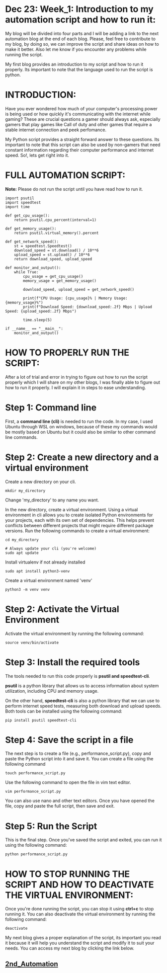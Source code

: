 # Dec 23: Week_1: Introduction to my automation script and how to run it:

My blog will be divided into four parts and I will be adding a link to the next automation blog at the end of each blog. Please, feel free to contribute to my blog, by doing so, we can improve the script and share ideas on how to make it better. Also let me know if you encounter any problems while running the script.

My first blog provides an introduction to my script and how to run it properly. Its important to note that the language used to run the script is python.

# INTRODUCTION:
Have you ever wondered how much of your computer's processing power is being used or how quickly it's communicating with the internet while gaming? These are crucial questions a gamer should always ask, especially gamers that play games like Call of duty and other games that require a stable internet connection and peek perfomance.

My Python script provides a straight forward answer to these questions. Its important to note that this script can also be used by non-gamers that need constant information regarding their computer performance and internet speed. So!, lets get right into it.

# FULL AUTOMATION SCRIPT:
**Note:** Please do not run the script until you have read how to run it.

```
import psutil
import speedtest
import time

def get_cpu_usage():
    return psutil.cpu_percent(interval=1)

def get_memory_usage():
    return psutil.virtual_memory().percent

def get_network_speed():
    st = speedtest.Speedtest()
    download_speed = st.download() / 10**6
    upload_speed = st.upload() / 10**6
    return download_speed, upload_speed

def monitor_and_output():
    while True:
        cpu_usage = get_cpu_usage()
        memory_usage = get_memory_usage()
        
        download_speed, upload_speed = get_network_speed()
  
        print(f"CPU Usage: {cpu_usage}% | Memory Usage: {memory_usage}%")
        print(f"Download Speed: {download_speed:.2f} Mbps | Upload Speed: {upload_speed:.2f} Mbps")

        time.sleep(5)

if __name__ == "__main__":
    monitor_and_output()
```

# HOW TO PROPERLY RUN THE SCRIPT:
After a lot of trial and error in trying to figure out how to run the script properly which I will share on my other blogs, I was finally able to figure out how to run it properly. I will explain it in steps to ease understanding.

# Step 1: Command line
First, a **command line (cli)** is needed to run the code. In my case, I used Ubuntu through WSL on windows, because of these my commands would be mostly based on Ubuntu but it could also be similar to other command line commands. 

# Step 2: Create a new directory and a virtual environment
Create a new directory on your cli.
```
mkdir my_directory
```
Change 'my_directory' to any name you want.

In the new directory, create a virtual environment. Using a virtual environment in cli allows you to create isolated Python environments for your projects, each with its own set of dependencies. This helps prevent conflicts between different projects that might require different package versions.
Run the following commands to create a virtual environment:
```
cd my_directory
```
```
# Always update your cli (you're welcome)
sudo apt update
```
Install virtualenv if not already installed
```
sudo apt install python3-venv
```
Create a virtual environment named 'venv'
```
python3 -m venv venv
```

# Step 2: Activate the Virtual Environment
Activate the virtual environment by running the following command:
```
source venv/bin/activate
```

# Step 3: Install the required tools
The tools needed to run this code properly is **psutil and speedtest-cli**.

**psutil** is a python library that allows us to access information about system utilization, including CPU and memory usage. 

On the other hand, **speedtest-cli** is also a python library that we can use to perform internet speed tests, measuring both download and upload speeds.
Both tools can be installed using the following command:
```
pip install psutil speedtest-cli
```

# Step 4: Save the script in a file
The next step is to create a file (e.g., performance_script.py), copy and paste the Python script into it and save it.
You can create a file using the following command
```
touch performance_script.py
```

Use the following command to open the file in vim text editor.
```
vim performance_script.py
```
You can also use nano and other text editors. Once you have opened the file, copy and paste the full script, then save and exit.

# Step 5: Run the Script
This is the final step. Once you've saved the script and exited, you can run it using the following command:
```
python performance_script.py
```

# HOW TO STOP RUNNING THE SCRIPT AND HOW TO DEACTIVATE THE VIRTUAL ENVIRONMENT:
Once you're done running the script, you can stop it using **ctrl+c** to stop running it. You can also deactivate the virtual environment by running the following command:
```
deactivate
```

My next blog gives a proper explanation of the script, its important you read it because it will help you understand the script and modify it to suit your needs. You can access my next blog by clicking the link below.

## [2nd_Automation](Automation_0.2.md)
